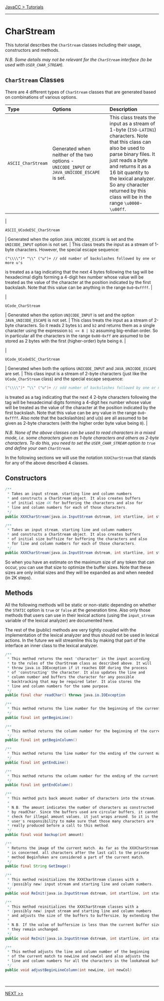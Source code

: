 [JavaCC > Tutorials](tutorials.md)

---

# CharStream

This tutorial describes the `CharStream` classes including their usage, constructors and methods.

*N.B. Some details may not be relevant for the `CharStream` interface (to be used with `USER_CHAR_STREAM`).*

## `CharStream` Classes

There are 4 different types of `CharStream` classes that are generated based on combinations of various options.

| Type | Options | Description |
| :--- | :---    | :---        |
| <p><code>ASCII_CharStream</p></code> | Generated when neither of the two options - `UNICODE_INPUT` or `JAVA_UNICODE_ESCAPE` is set. | This class treats the input as a stream of 1-byte (`ISO-LATIN1`) characters. Note that this class can also be used to parse binary files. It just reads a byte and returns it as a 16 bit quantity to the lexical analyzer. So any character returned by this class will be in the range `\u0000`-`\u00ff`. |

| <p><code>ASCII_UCodeESC_CharStream</p></code> | Generated when the option `JAVA_UNICODE_ESCAPE` is set and the `UNICODE_INPUT` option is not set. | This class treats the input as a stream of 1-byte characters. However, the special escape sequence:

<p><code>("\\\\")* "\\" ("u")+ // odd number of backslashes followed by one or more u's</p></code>

is treated as a tag indicating that the next 4 bytes following the tag will be hexadecimal digits forming a 4-digit hex number whose value will be treated as the value of the character at the position indicated by the first backslash. Note that this value can be anything in the range `0x0`-`0xffff`. |

| <p><code>UCode_CharStream</p></code> | Generated when the option `UNICODE_INPUT` is set and the option `JAVA_UNICODE_ESCAPE` is not set. | This class treats the input as a stream of 2-byte characters. So it reads 2 bytes `b1` and `b2` and returns them as a single character using the expression `b1 << 8 | b2` assuming big-endian order. So in particular all the characters in the range `0x00`-`0xff` are assumed to be stored as 2 bytes with the first (higher-order) byte being `0`. |

| <p><code>UCode_UCodeESC_CharStream</p></code> | Generated when both the options `UNICODE_INPUT` and `JAVA_UNICODE_ESCAPE` are set. | This class input is a stream of 2-byte characters (just like the `UCode_CharStream` class) and the special escape sequence:
```java
("\\\\")* "\\" ("u")+ // odd number of backslashes followed by one or more u's
```
is treated as a tag indicating that the next 4 2-byte characters following the tag will be hexadecimal digits forming a 4-digit hex number whose value will be treated as the value of the character at the position indicated by the first backslash. Note that this value can be any value in the range `0x0`-`0xffff`. Also note that the backslash(es) and u(s) are all assumed to be given as 2-byte characters (with the higher order byte value being `0`). |

*N.B. None of the above classes can be used to read characters in a mixed mode, i.e. some characters given as 1-byte characters and others as 2-byte characters. To do this, you need to set the `USER_CHAR_STREAM` option to `true` and define your own `CharStream`.*

In the following sections we will use the notation `XXXCharStream` that stands for any of the above described 4 classes.

## Constructors

```java
/**
 * Takes an input stream, starting line and column numbers
 * and constructs a CharStream object. It also creates buffers
 * of initial size 4K for buffering the characters and also for
 * line and column numbers for each of those characters.
 */
public XXXCharStream(java.io.InputStream dstream, int startline, int startcolumn)
```

```java
/**
 * Takes an input stream, starting line and column numbers
 * and constructs a CharStream object. It also creates buffers
 * of initial size buffsize for buffering the characters and also
 * for line and column numbers for each of those characters.
 */
public XXXCharStream(java.io.InputStream dstream, int startline, int startcolumn, int buffersize)
```

So when you have an estimate on the maximum size of any token that can occur, you can use that size to optimize the buffer sizes. Note that these sizes are only initial sizes and they will be expanded as and when needed (in 2K steps).

## Methods

All the following methods will be static or non-static depending on whether the `STATIC` option is `true` or `false` at the generation time. Also only those methods that users can use in their lexical actions (using the `input_stream` variable of the lexical analyzer) are documented here.

The rest of the (public) methods are very tightly coupled with the implementation of the lexical analyzer and thus should not be used in lexical actions. In the future we will streamline this by making that part of the interface an inner class to the lexical analyzer.

```java
/**
 * This method returns the next "character" in the input according
 * to the rules of the CharStream class as described above. It will
 * throw java.io.IOException if it reaches EOF during the process
 * of "constructing" the character. It also updates the line and
 * column number and buffers the character for any possible
 * backtracking that may be required later. It also stores the
 * line and column numbers for the same purpose.
 */
public final char readChar() throws java.io.IOException
```

```java
/**
 * This method returns the line number for the beginning of the current match.
 */
public final int getBeginLine()
```

```java
/**
 * This method returns the column number for the beginning of the current match.
 */
public final int getBeginColumn()
```

```java
/**
 * This method returns the line number for the ending of the current match.
 */
public final int getEndLine()
```

```java
/**
 * This method returns the column number for the ending of the current match.
 */
public final int getEndColumn()
```

```java
/**
 * This method puts back amount number of characters into the stream.
 *
 * N.B. The amount indicates the number of characters as constructed
 * by readChar. Since the buffers used are circular buffers, it cannot
 * check for illegal amount values, it just wraps around. So it is the
 * user's responsibility to make sure that those many characters are
 * really produced before a call to this method.
 */
public final void backup(int amount)
```

```java
/**
 * Returns the image of the current match. As far as the XXXCharStream
 * is concerned, all characters after the last call to the private
 * method BeginToken are considered a part of the current match.
 */
public final String GetImage()
```

```java
/**
 * This method reinitializes the XXXCharStream classes with a
 * (possibly new) input stream and starting line and column numbers.
 */
public void ReInit(java.io.InputStream dstream, int startline, int startcolumn)
```

```java
/**
 * This method reinitializes the XXXCharStream classes with a
 * (possibly new) input stream and starting line and column numbers
 * and adjusts the size of the buffers to buffersize, by extending them.
 *
 * N.B. If the value of buffersize is less than the current buffer sizes,
 * they remain unchanged.
 */
public void ReInit(java.io.InputStream dstream, int startline, int startcolumn, int buffersize)

```

```java
/**
 * This method adjusts the line and column number of the beginning
 * of the current match to newLine and newCol and also adjusts the
 * line and column numbers for all the characters in the lookahead buffer.
 */
public void adjustBeginLineColumn(int newLine, int newCol)
```
<br>

---

[NEXT >>](error-handling.md)

<br>
